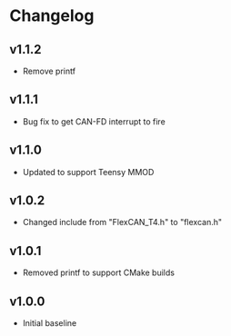 # Changelog

## v1.1.2
- Remove printf

## v1.1.1
- Bug fix to get CAN-FD interrupt to fire

## v1.1.0
- Updated to support Teensy MMOD

## v1.0.2
- Changed include from "FlexCAN_T4.h" to "flexcan.h"

## v1.0.1
- Removed printf to support CMake builds

## v1.0.0
- Initial baseline
